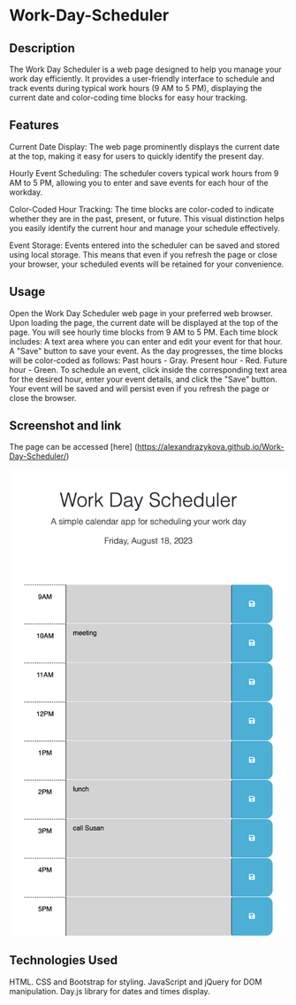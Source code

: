 # Work-Day-Scheduler

## Description

The Work Day Scheduler is a web page designed to help you manage your work day efficiently. It provides a user-friendly interface to schedule and track events during typical work hours (9 AM to 5 PM), displaying the current date and color-coding time blocks for easy hour tracking.

## Features

Current Date Display: The web page prominently displays the current date at the top, making it easy for users to quickly identify the present day.

Hourly Event Scheduling: The scheduler covers typical work hours from 9 AM to 5 PM, allowing you to enter and save events for each hour of the workday.

Color-Coded Hour Tracking: The time blocks are color-coded to indicate whether they are in the past, present, or future. This visual distinction helps you easily identify the current hour and manage your schedule effectively.

Event Storage: Events entered into the scheduler can be saved and stored using local storage. This means that even if you refresh the page or close your browser, your scheduled events will be retained for your convenience.

## Usage

Open the Work Day Scheduler web page in your preferred web browser.
Upon loading the page, the current date will be displayed at the top of the page.
You will see hourly time blocks from 9 AM to 5 PM. Each time block includes:
A text area where you can enter and edit your event for that hour.
A "Save" button to save your event.
As the day progresses, the time blocks will be color-coded as follows:
Past hours - Gray.
Present hour - Red.
Future hour - Green.
To schedule an event, click inside the corresponding text area for the desired hour, enter your event details, and click the "Save" button.
Your event will be saved and will persist even if you refresh the page or close the browser.

## Screenshot and link

The page can be accessed [here] (https://alexandrazykova.github.io/Work-Day-Scheduler/)

![screenshot](./assets/images/scheduler-screenshot.png)

## Technologies Used

HTML.
CSS and Bootstrap for styling.
JavaScript and jQuery for DOM manipulation.
Day.js library for dates and times display.